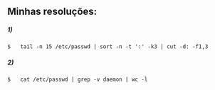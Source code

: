 ## Minhas resoluções:

##### 1)
```bash{r, echo=FALSE}
$   tail -n 15 /etc/passwd | sort -n -t ':' -k3 | cut -d: -f1,3
```

##### 2)
```bash{r, echo=FALSE}
$   cat /etc/passwd | grep -v daemon | wc -l
```